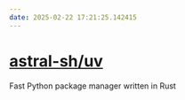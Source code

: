 ```yaml
---
date: 2025-02-22 17:21:25.142415
---
```


# [astral-sh/uv](https://github.com/astral-sh/uv)

Fast Python package manager written in Rust